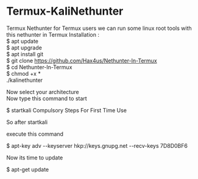 # Termux-KaliNethunter

Termux Nethunter for Termux users  we can run some linux root tools with this nethunter in Termux  Installation :  
$ apt update   
$ apt upgrade  
$ apt install git  
$ git clone https://github.com/Hax4us/Nethunter-In-Termux  
$ cd Nethunter-In-Termux  
$ chmod +x *  
./kalinethunter  

Now select your architecture   
Now type this command to start   

$ startkali 
Compulsory Steps For First Time Use  

So after startkali  

execute this command  

$ apt-key adv --keyserver hkp://keys.gnupg.net --recv-keys 7D8D0BF6  

Now its time to update 

 $ apt-get update
